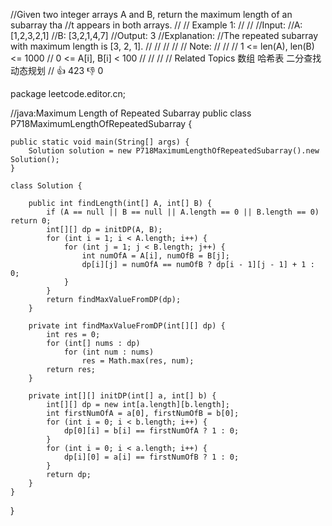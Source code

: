 //Given two integer arrays A and B, return the maximum length of an subarray tha
//t appears in both arrays. 
//
// Example 1: 
//
// 
//Input:
//A: [1,2,3,2,1]
//B: [3,2,1,4,7]
//Output: 3
//Explanation: 
//The repeated subarray with maximum length is [3, 2, 1].
// 
//
// 
//
// Note: 
//
// 
// 1 <= len(A), len(B) <= 1000 
// 0 <= A[i], B[i] < 100 
// 
//
// 
// Related Topics 数组 哈希表 二分查找 动态规划 
// 👍 423 👎 0

package leetcode.editor.cn;

//java:Maximum Length of Repeated Subarray
public class P718MaximumLengthOfRepeatedSubarray {
    
    public static void main(String[] args) {
        Solution solution = new P718MaximumLengthOfRepeatedSubarray().new Solution();
    }

    class Solution {
        
        public int findLength(int[] A, int[] B) {
            if (A == null || B == null || A.length == 0 || B.length == 0) return 0;
            int[][] dp = initDP(A, B);
            for (int i = 1; i < A.length; i++) {
                for (int j = 1; j < B.length; j++) {
                    int numOfA = A[i], numOfB = B[j];
                    dp[i][j] = numOfA == numOfB ? dp[i - 1][j - 1] + 1 : 0;
                }
            }
            return findMaxValueFromDP(dp);
        }

        private int findMaxValueFromDP(int[][] dp) {
            int res = 0;
            for (int[] nums : dp)
                for (int num : nums)
                    res = Math.max(res, num);
            return res;
        }

        private int[][] initDP(int[] a, int[] b) {
            int[][] dp = new int[a.length][b.length];
            int firstNumOfA = a[0], firstNumOfB = b[0];
            for (int i = 0; i < b.length; i++) {
                dp[0][i] = b[i] == firstNumOfA ? 1 : 0;
            }
            for (int i = 0; i < a.length; i++) {
                dp[i][0] = a[i] == firstNumOfB ? 1 : 0;
            }
            return dp;
        }
    }
}